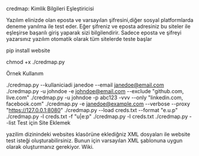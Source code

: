 credmap: Kimlik Bilgileri Eşleştiricisi

Yazılım elinizde olan eposta ve varsayılan şifresini,diğer sosyal platformlarda deneme yanılma ile test eder. Eğer şifreniz ve eposta adresiniz bu siteler ile eşleşirse başarılı giriş yaparak sizi bilgilendirir. Sadece eposta ve şifreyi yazarsınız yazılım otomatik olarak tüm sitelerde teste başlar

pip install website

chmod +x ./credmap.py

Örnek Kullanım

./credmap.py --kullaniciadi janedoe --email janedoe@email.com
./credmap.py -u johndoe -e johndoe@email.com --exclude "github.com, live.com"
./credmap.py -u johndoe -p abc123 -vvv --only "linkedin.com, facebook.com"
./credmap.py -e janedoe@example.com --verbose --proxy "https://127.0.0.1:8080"
./credmap.py --load creds.txt --format "e.u.p"
./credmap.py -l creds.txt -f "u|e:p"
./credmap.py -l creds.txt
./credmap.py --list
Test için Site Eklemek

yazilim dizinindeki websites klasörüne eklediğniz XML dosyaları ile website test isteği oluşturabilirsiniz. Bunun için varsayılan XML şablonuna uygun olarak oluşturmanız gerekiyor. Wiki.